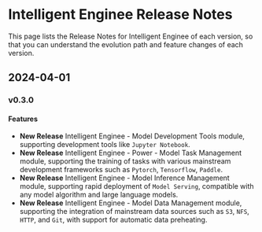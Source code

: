 # Intelligent Enginee Release Notes

This page lists the Release Notes for Intelligent Enginee of each version,
so that you can understand the evolution path and feature changes of each version.

## 2024-04-01

### v0.3.0

#### Features

- **New Release** Intelligent Enginee - Model Development Tools module, supporting development tools like `Jupyter Notebook`.
- **New Release** Intelligent Enginee - Power - Model Task Management module, supporting the training of tasks with various mainstream development frameworks such as `Pytorch`, `Tensorflow`, `Paddle`.
- **New Release** Intelligent Enginee - Model Inference Management module, supporting rapid deployment of `Model Serving`, compatible with any model algorithm and large language models.
- **New Release** Intelligent Enginee - Model Data Management module, supporting the integration of mainstream data sources such as `S3`, `NFS`, `HTTP`, and `Git`, with support for automatic data preheating.
